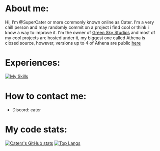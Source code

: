 # About me:

Hi, I’m @SuperCater or more commonly known online as Cater. I'm a very chill person and may randomly commit on a project i find cool or think i know a way to improve it.
I'm the owner of [Green Sky Studios](https://github.com/Green-Sky-Studios) and most of my cool projects are hosted under it, my biggest one called Athena is closed source, however, versions up to 4 of Athena are public [here](https://github.com/SuperCater/Project-Athena)

# Experiences:
[![My Skills](https://skillicons.dev/icons?i=js,ts,lua,html,css,heroku,discord,bots,mongo,git,github,nodejs,express)](https://skillicons.dev)

# How to contact me:
* Discord: cater
# My code stats:

[![Caters's GitHub stats](https://github-readme-stats.vercel.app/api?username=SuperCater&count_private=true&theme=tokyonight)](https://github.com/anuraghazra/github-readme-stats)
[![Top Langs](https://github-readme-stats.vercel.app/api/top-langs/?username=SuperCater&theme=tokyonight)](https://github.com/anuraghazra/github-readme-stats)
